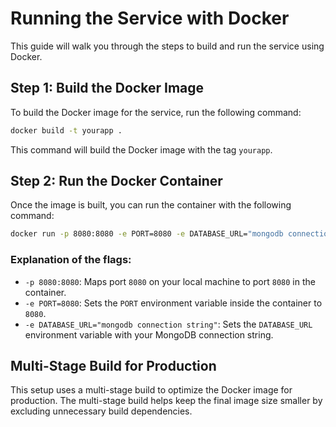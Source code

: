 

# Running the Service with Docker

This guide will walk you through the steps to build and run the service using Docker.

## Step 1: Build the Docker Image

To build the Docker image for the service, run the following command:

```bash
docker build -t yourapp .
```

This command will build the Docker image with the tag `yourapp`.

## Step 2: Run the Docker Container

Once the image is built, you can run the container with the following command:

```bash
docker run -p 8080:8080 -e PORT=8080 -e DATABASE_URL="mongodb connection string" yourapp
```

### Explanation of the flags:

- `-p 8080:8080`: Maps port `8080` on your local machine to port `8080` in the container.
- `-e PORT=8080`: Sets the `PORT` environment variable inside the container to `8080`.
- `-e DATABASE_URL="mongodb connection string"`: Sets the `DATABASE_URL` environment variable with your MongoDB connection string.

## Multi-Stage Build for Production

This setup uses a multi-stage build to optimize the Docker image for production. The multi-stage build helps keep the final image size smaller by excluding unnecessary build dependencies.


